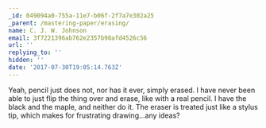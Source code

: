 ```yaml
---
_id: 049094a0-755a-11e7-b06f-2f7a7e302a25
_parent: /mastering-paper/erasing/
name: C. J. W. Johnson
email: 3f7221396ab762e2357b98afd4526c56
url: ''
replying_to: ''
hidden: ''
date: '2017-07-30T19:05:14.763Z'
---
```


Yeah, pencil just does not, nor has it ever, simply erased. I have never been able to just flip the thing over and erase, like with a real pencil. I have the black and the maple, and neither do it. The eraser is treated just like a stylus tip, which makes for frustrating drawing...any ideas?
